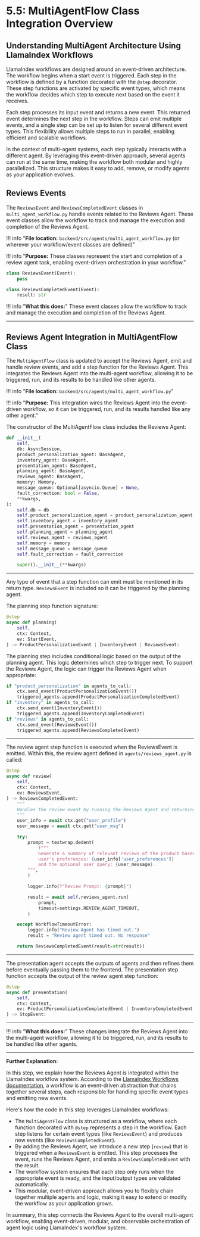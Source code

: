 # 5.5: MultiAgentFlow Class Integration Overview

## Understanding MultiAgent Architecture Using LlamaIndex Workflows

LlamaIndex workflows are designed around an event-driven architecture. The workflow begins when a start event is triggered. Each step in the workflow is defined by a function decorated with the `@step` decorator. These step functions are activated by specific event types, which means the workflow decides which step to execute next based on the event it receives.

Each step processes its input event and returns a new event. This returned event determines the next step in the workflow. Steps can emit multiple events, and a single step can be set up to listen for several different event types. This flexibility allows multiple steps to run in parallel, enabling efficient and scalable workflows.

In the context of multi-agent systems, each step typically interacts with a different agent. By leveraging this event-driven approach, several agents can run at the same time, making the workflow both modular and highly parallelized. This structure makes it easy to add, remove, or modify agents as your application evolves.

## Reviews Events

The `ReviewsEvent` and `ReviewsCompletedEvent` classes in `multi_agent_workflow.py` handle events related to the Reviews Agent. These event classes allow the workflow to track and manage the execution and completion of the Reviews Agent.

!!! info "**File location:** `backend/src/agents/multi_agent_workflow.py` (or wherever your workflow/event classes are defined)"

!!! info "**Purpose:** These classes represent the start and completion of a review agent task, enabling event-driven orchestration in your workflow."

```python
class ReviewsEvent(Event):
    pass

class ReviewsCompletedEvent(Event):
    result: str
```

!!! info "**What this does:**"
    These event classes allow the workflow to track and manage the execution and completion of the Reviews Agent.

---

## Reviews Agent Integration in MultiAgentFlow Class

The `MultiAgentFlow` class is updated to accept the Reviews Agent, emit and handle review events, and add a step function for the Reviews Agent. This integrates the Reviews Agent into the multi-agent workflow, allowing it to be triggered, run, and its results to be handled like other agents.

!!! info "**File location:** `backend/src/agents/multi_agent_workflow.py`"

!!! info "**Purpose:** This integration wires the Reviews Agent into the event-driven workflow, so it can be triggered, run, and its results handled like any other agent."

The constructor of the MultiAgentFlow class includes the Reviews Agent:

```python
def __init__(
    self,
    db: AsyncSession,
    product_personalization_agent: BaseAgent,
    inventory_agent: BaseAgent,
    presentation_agent: BaseAgent,
    planning_agent: BaseAgent,
    reviews_agent: BaseAgent,
    memory: Memory,
    message_queue: Optional[asyncio.Queue] = None,
    fault_correction: bool = False,
    **kwargs,
):
    self.db = db
    self.product_personalization_agent = product_personalization_agent
    self.inventory_agent = inventory_agent
    self.presentation_agent = presentation_agent
    self.planning_agent = planning_agent
    self.reviews_agent = reviews_agent
    self.memory = memory
    self.message_queue = message_queue
    self.fault_correction = fault_correction

    super().__init__(**kwargs)
```

---

Any type of event that a step function can emit must be mentioned in its return type. `ReviewsEvent` is included so it can be triggered by the planning agent.

The planning step function signature:

```python
@step
async def planning(
    self,
    ctx: Context,
    ev: StartEvent,
) -> ProductPersonalizationEvent | InventoryEvent | ReviewsEvent:
```

The planning step includes conditional logic based on the output of the planning agent. This logic determines which step to trigger next. To support the Reviews Agent, the logic can trigger the Reviews Agent when appropriate:

```python
if "product_personalization" in agents_to_call:
    ctx.send_event(ProductPersonalizationEvent())
    triggered_agents.append(ProductPersonalizationCompletedEvent)
if "inventory" in agents_to_call:
    ctx.send_event(InventoryEvent())
    triggered_agents.append(InventoryCompletedEvent)
if "reviews" in agents_to_call:
    ctx.send_event(ReviewsEvent())
    triggered_agents.append(ReviewsCompletedEvent)
```

---

The review agent step function is executed when the ReviewsEvent is emitted. Within this, the review agent defined in `agents/reviews_agent.py` is called:

```python
@step
async def review(
    self,
    ctx: Context,
    ev: ReviewsEvent,
) -> ReviewsCompletedEvent:
    """
    Handles the review event by running the Reviews Agent and returning the result.
    """
    user_info = await ctx.get("user_profile")
    user_message = await ctx.get("user_msg")

    try:
        prompt = textwrap.dedent(
            f"""
            Generate a summary of relevant reviews of the product based on the
            user's preferences: {user_info['user_preferences']}
            and the optional user query: {user_message}.
        """,
        )

        logger.info(f"Review Prompt: {prompt}")

        result = await self.reviews_agent.run(
            prompt,
            timeout=settings.REVIEW_AGENT_TIMEOUT,
        )

    except WorkflowTimeoutError:
        logger.info("Review Agent has timed out.")
        result = "Review agent timed out. No response"

    return ReviewsCompletedEvent(result=str(result))
```

---

The presentation agent accepts the outputs of agents and then refines them before eventually passing them to the frontend. The presentation step function accepts the output of the review agent step function:

```python
@step
async def presentation(
    self,
    ctx: Context,
    ev: ProductPersonalizationCompletedEvent | InventoryCompletedEvent | ReviewsCompletedEvent,
) -> StopEvent:
```

---

!!! info "**What this does:**"
    These changes integrate the Reviews Agent into the multi-agent workflow, allowing it to be triggered, run, and its results to be handled like other agents.

---

**Further Explanation:**

In this step, we explain how the Reviews Agent is integrated within the LlamaIndex workflow system. According to the [LlamaIndex Workflows documentation](https://docs.llamaindex.ai/en/stable/module_guides/workflow/#workflows), a workflow is an event-driven abstraction that chains together several steps, each responsible for handling specific event types and emitting new events.

Here's how the code in this step leverages LlamaIndex workflows:

- The `MultiAgentFlow` class is structured as a workflow, where each function decorated with `@step` represents a step in the workflow. Each step listens for certain event types (like `ReviewsEvent`) and produces new events (like `ReviewsCompletedEvent`).
- By adding the Reviews Agent, we introduce a new step (`review`) that is triggered when a `ReviewsEvent` is emitted. This step processes the event, runs the Reviews Agent, and emits a `ReviewsCompletedEvent` with the result.
- The workflow system ensures that each step only runs when the appropriate event is ready, and the input/output types are validated automatically.
- This modular, event-driven approach allows you to flexibly chain together multiple agents and logic, making it easy to extend or modify the workflow as your application grows.

In summary, this step connects the Reviews Agent to the overall multi-agent workflow, enabling event-driven, modular, and observable orchestration of agent logic using LlamaIndex's workflow system.

